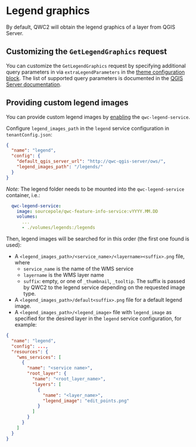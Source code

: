 # Legend graphics

By default, QWC2 will obtain the legend graphics of a layer from QGIS Server.

## Customizing the `GetLegendGraphics` request
You can customize the `GetLegendGraphics` request by specifying additional query parameters in via `extraLegendParameters` in the [theme configuration block](../configuration/ThemesConfiguration.md#manual-theme-configuration). The list of supported query parameters is documented in the [QGIS Server documentation](https://docs.qgis.org/latest/en/docs/server_manual/services/wms.html#wms-getlegendgraphics).

## Providing custom legend images
You can provide custom legend images by [enabling](../configuration/ServiceConfiguration.md#enabling-services) the `qwc-legend-service`.

Configure `legend_images_path` in the `legend` service configuration in `tenantConfig.json`:
```json
{
  "name": "legend",
  "config": {
    "default_qgis_server_url": "http://qwc-qgis-server/ows/",
    "legend_images_path": "/legends/"
  }
}
```

*Note:* The legend folder needs to be mounted into the `qwc-legend-service` container, i.e.:
```yml
  qwc-legend-service:
    image: sourcepole/qwc-feature-info-service:vYYYY.MM.DD
    volumes:
      ...
      - ./volumes/legends:/legends
```

Then, legend images will be searched for in this order (the first one found is used):

 * A `<legend_images_path>/<service_name>/<layername><suffix>.png` file, where
    * `service_name` is the name of the WMS service
    * `layername` is the WMS layer name
    * `suffix`: empty, or one of `_thumbnail`, `_tooltip`. The suffix is passed by QWC2 to the legend service depending on the requested image type.
 * A `<legend_images_path>/default<suffix>.png` file for a default legend image.
 * A `<legend_images_path>/<legend_image>` file with `legend_image` as specified for the desired layer in the `legend` service configuration, for example:
```json
{
  "name": "legend",
  "config": ...,
  "resources": {
    "wms_services": [
      {
        "name": "<service name>",
        "root_layer": {
          "name": "<root_layer_name>",
          "layers": [
            {
              "name": "<layer_name>",
              "legend_image": "edit_points.png"
            }
          ]
        }
      }
    ]
  }
}
```

